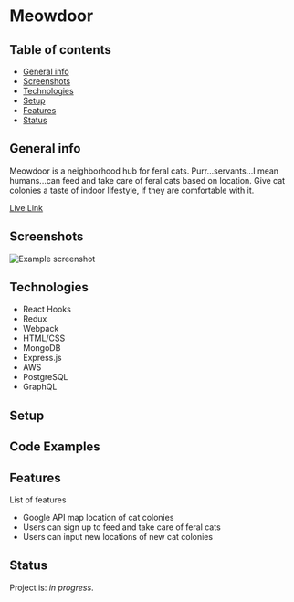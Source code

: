 # Meowdoor

## Table of contents
* [General info](#general-info)
* [Screenshots](#screenshots)
* [Technologies](#technologies)
* [Setup](#setup)
* [Features](#features)
* [Status](#status)

## General info
Meowdoor is a neighborhood hub for feral cats. Purr...servants...I mean humans...can feed and take care of feral cats based on location. Give cat colonies a taste of indoor lifestyle, if they are comfortable with it.

[Live Link]()

## Screenshots
![Example screenshot]()

## Technologies
* React Hooks
* Redux
* Webpack
* HTML/CSS
* MongoDB
* Express.js
* AWS
* PostgreSQL
* GraphQL

## Setup

## Code Examples

## Features
List of features
* Google API map location of cat colonies
* Users can sign up to feed and take care of feral cats
* Users can input new locations of new cat colonies

## Status
Project is: _in progress_. 

